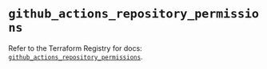# `github_actions_repository_permissions`

Refer to the Terraform Registry for docs: [`github_actions_repository_permissions`](https://registry.terraform.io/providers/integrations/github/6.3.1/docs/resources/actions_repository_permissions).
